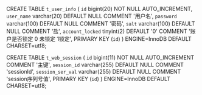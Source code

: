 CREATE TABLE `t_user_info` (
  `id` bigint(20) NOT NULL AUTO_INCREMENT,
  `user_name` varchar(20) DEFAULT NULL COMMENT '用户名',
  `password` varchar(100) DEFAULT NULL COMMENT '密码',
  `salt` varchar(100) DEFAULT NULL COMMENT '盐',
  `account_locked` tinyint(2) DEFAULT '0' COMMENT '账户是否锁定 0 未锁定 1锁定',
  PRIMARY KEY (`id`)
) ENGINE=InnoDB DEFAULT CHARSET=utf8;

CREATE TABLE `t_web_session` (
  `id` bigint(11) NOT NULL AUTO_INCREMENT COMMENT '主键',
  `session_id` varchar(255) DEFAULT NULL COMMENT 'sessionId',
  `session_ser_val` varchar(255) DEFAULT NULL COMMENT 'session序列号值',
  PRIMARY KEY (`id`)
) ENGINE=InnoDB DEFAULT CHARSET=utf8;

